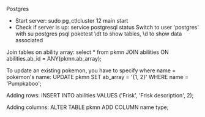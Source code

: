 Postgres
- Start server: sudo pg_ctlcluster 12 main start
- Check if server is up: service postgresql status
Switch to user 'postgres' with su postgres
psql poketest
\dt to show tables, \d to show data associated

Join tables on ability array:
select * from pkmn JOIN abilities ON abilities.ab_id = ANY(pkmn.ab_array);

To update an existing pokemon, you have to specify where name = pokemon's name:
UPDATE pkmn SET ab_array = '{1, 2}' WHERE name = 'Pumpkaboo';

Adding rows:
INSERT INTO abilities VALUES ('Frisk', 'Frisk description', 2);

Adding columns:
ALTER TABLE pkmn ADD COLUMN name type;

